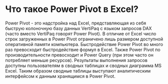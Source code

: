 

Что такое Power Pivot в Excel?
==============================

Power Pivot - это надстройка над Excel, представляющая из себя быструю
колоночную базу данных VertiPaq с языком запросов DAX (часто вместо
VertiPaq говорят Power Pivot). В отличие от Excel число строк
загруженных в Power Pivot ограничено лишь размером доступной оперативной
памяти компьютера. Быстродействие Power Pivot во много раз превосходит
быстродействие формул в Excel. Также Power Pivot по производительности
превосходит и Power Query (при этом часто он потребляет меньше
ресурсов). Результаты выполнения запросов доступны пользователям в
сводных таблицах и сводных диаграмма MS Excel. Таким образом сводные
таблицы выступают аналитическим интерфейсом к данным хранящимся в Power
Pivot.


